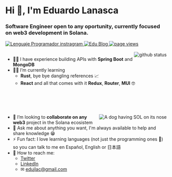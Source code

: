 <h1>Hi 👋, I'm Eduardo Lanasca</h1>

<h3>Software Engineer open to any oportunity, currently focused on web3 development in Solana.</h3>

<a href="https://www.instagram.com/lenguajeprogramador/">
	<img src="https://img.shields.io/badge/Lenguaje Programador-+30k-blueviolet?style=flat&logo=instagram" alt="Lenguaje Programador instragram"/>
</a>
<a href="https://edulanasca.hashnode.dev/">
  <img src="https://img.shields.io/badge/Blog-passing-success?style=flat&logo=hashnode" alt="Edu Blog"/>
</a>
<a href="https://github.com/edulanasca/edulanasca">
  <img src="https://komarev.com/ghpvc/?username=edulanasca" alt="page views"/>
</a>

<br>
<br>

<a href="https://github.com/anuraghazra/github-readme-stats">
  <img align="right" src="https://github-readme-stats.vercel.app/api?username=edulanasca&count_private=true" alt="github status"/>
</a>

- 👨‍💻 I have experience building APIs with **Spring Boot** and **MongoDB**
- 👨‍🔬 I’m currently learning 
	- **Rust**, bye bye dangling references 📈
	- **React** and all that comes with it **Redux**, **Router**, **MUI** 🤓
<br>
<br>
<h1></h1>

<img align="right" alt="A dog having SOL on its nose" src="https://media.giphy.com/media/ejzh6gqG1FYj5Zy1dU/giphy-downsized.gif" />

- 👯 I’m looking to **collaborate on any web3** project in the Solana ecosistem
- 💬 Ask me about anything you want, I'm always available to help and share knowledge 😁
- ⚡ Fun fact: I love learning languages (not just the programming ones 🤭) so you can talk to me en Español, English or 日本語
- 📡 How to reach me:
	- [Twitter](https://twitter.com/edjlac)
	- [LinkedIn](https://www.linkedin.com/in/eduardolanasca/)
	- ✉ edujlac@gmail.com

